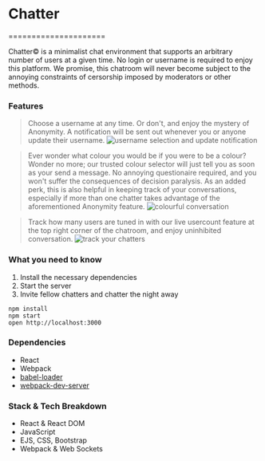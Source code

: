 # Chatter
=====================

Chatter:copyright: is a minimalist chat environment that supports an arbitrary number of users at a given time. No login or username is required to enjoy this platform. We promise, this chatroom will never become subject to the annoying constraints of cersorship imposed by moderators or other methods.

### Features

> Choose a username at any time. Or don't, and enjoy the mystery of Anonymity. A notification will be sent out whenever you or anyone update their username.
![username selection and update notification](https://github.com/Romadiansky/react-chatter-app/blob/master/public/images/screenshots/Select_username.png)

> Ever wonder what colour you would be if you were to be a colour? Wonder no more; our trusted colour selector will just tell you as soon as your send a message. No annoying questionaire required, and you won't suffer the consequences of decision paralysis. As an added perk, this is also helpful in keeping track of your conversations, especially if more than one chatter takes advantage of the aforementioned Anonymity feature.
![colourful conversation](https://github.com/Romadiansky/react-chatter-app/blob/master/public/images/screenshots/get_the_party_started.png)

> Track how many users are tuned in with our live usercount feature at the top right corner of the chatroom, and enjoy uninhibited conversation.
![track your chatters](https://github.com/Romadiansky/react-chatter-app/blob/master/public/images/screenshots/track_users.png)

### What you need to know

1. Install the necessary dependencies
2. Start the server
3. Invite fellow chatters and chatter the night away


```
npm install
npm start
open http://localhost:3000
```


### Dependencies

* React
* Webpack
* [babel-loader](https://github.com/babel/babel-loader)
* [webpack-dev-server](https://github.com/webpack/webpack-dev-server)

### Stack & Tech Breakdown

* React & React DOM
* JavaScript
* EJS, CSS, Bootstrap
* Webpack & Web Sockets 
